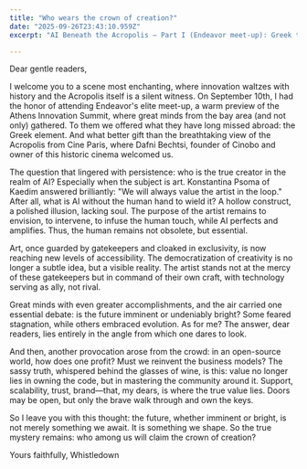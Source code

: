 ```yaml
---
title: "Who wears the crown of creation?"
date: "2025-09-26T23:43:10.959Z"
excerpt: "AI Beneath the Acropolis – Part I (Endeavor meet-up): Greek tech minds from around the world gathered under history's shadow to debate about AI and the ownership of creation."

---
```




Dear gentle readers,

I welcome you to a scene most enchanting, where innovation waltzes with history and the Acropolis itself is a silent witness. On September 10th, I had the honor of attending Endeavor's elite meet-up, a warm preview of the Athens Innovation Summit, where great minds from the bay area (and not only) gathered. To them we offered what they have long missed abroad: the Greek element. And what better gift than the breathtaking view of the Acropolis from Cine Paris, where Dafni Bechtsi, founder of Cinobo and owner of this historic cinema welcomed us.

The question that lingered with persistence: who is the true creator in the realm of AI? Especially when the subject is art. Konstantina Psoma of Kaedim answered brilliantly: "We will always value the artist in the loop." After all, what is AI without the human hand to wield it? A hollow construct, a polished illusion, lacking soul. The purpose of the artist remains to envision, to intervene, to infuse the human touch, while AI perfects and amplifies. Thus, the human remains not obsolete, but essential.

Art, once guarded by gatekeepers and cloaked in exclusivity, is now reaching new levels of accessibility. The democratization of creativity is no longer a subtle idea, but a visible reality. The artist stands not at the mercy of these gatekeepers but in command of their own craft, with technology serving as ally, not rival.

Great minds with even greater accomplishments, and the air carried one essential debate: is the future imminent or undeniably bright? Some feared stagnation, while others embraced evolution. As for me? The answer, dear readers, lies entirely in the angle from which one dares to look.

And then, another provocation arose from the crowd: in an open-source world, how does one profit? Must we reinvent the business models? The sassy truth, whispered behind the glasses of wine, is this: value no longer lies in owning the code, but in mastering the community around it. Support, scalability, trust, brand—that, my dears, is where the true value lies. Doors may be open, but only the brave walk through and own the keys.

So I leave you with this thought: the future, whether imminent or bright, is not merely something we await. It is something we shape. So the true mystery remains: who among us will claim the crown of creation?

Yours faithfully,
Whistledown
